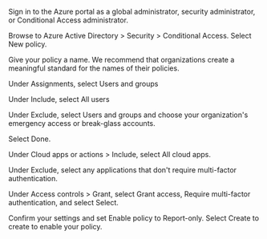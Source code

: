 Sign in to the Azure portal as a global administrator, security administrator, or Conditional Access administrator.

Browse to Azure Active Directory > Security > Conditional Access.
Select New policy.

Give your policy a name. We recommend that organizations create a meaningful standard for the names of their policies.

Under Assignments, select Users and groups

Under Include, select All users

Under Exclude, select Users and groups and choose your organization's emergency access or break-glass accounts.

Select Done.

Under Cloud apps or actions > Include, select All cloud apps.

Under Exclude, select any applications that don't require multi-factor authentication.

Under Access controls > Grant, select Grant access, Require multi-factor authentication, and select Select.

Confirm your settings and set Enable policy to Report-only.
Select Create to create to enable your policy.